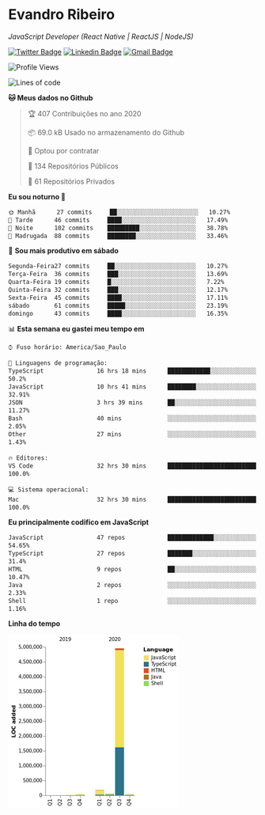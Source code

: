 # Evandro **Ribeiro**

*JavaScript Developer (React Native | ReactJS | NodeJS)*

[![Twitter Badge](https://img.shields.io/badge/-@ribeiroevandro-201B2D?style=flat-square&labelColor=201B2D&logo=twitter&logoColor=white&link=https://twitter.com/ribeiroevandro)](https://twitter.com/ribeiroevandro) 
[![Linkedin Badge](https://img.shields.io/badge/-Evandro%20Ribeiro-201B2D?style=flat-square&logo=Linkedin&logoColor=white&link=https://www.linkedin.com/in/ribeiroevandro)](https://www.linkedin.com/in/ribeiroevandro) 
[![Gmail Badge](https://img.shields.io/badge/-oi@ribeiroevandro.com.br-201B2D?style=flat-square&logo=Gmail&logoColor=white&link=mailto:oi@ribeiroevandro.com.br)](mailto:oi@ribeiroevandro.com.br)


<!--START_SECTION:waka-->
![Profile Views](http://img.shields.io/badge/Visualizac%C3%B5es%20do%20perfil-1-blue)

![Lines of code](https://img.shields.io/badge/Desde%20o%20Hello%20World%20eu%20escrevi-11.8%20million%20linhas%20de%20c%C3%B3digo-blue)

**🐱 Meus dados no Github** 

> 🏆 407 Contribuições no ano 2020
 > 
> 📦 69.0 kB Usado no armazenamento do Github 
 > 
> 💼 Optou por contratar
 > 
> 📜 134 Repositórios Públicos
 > 
> 🔑 61 Repositórios Privados 

**Eu sou noturno 🦉** 

```text
🌞 Manhã      27 commits     ██░░░░░░░░░░░░░░░░░░░░░░░   10.27% 
🌆 Tarde      46 commits     ████░░░░░░░░░░░░░░░░░░░░░   17.49% 
🌃 Noite      102 commits    █████████░░░░░░░░░░░░░░░░   38.78% 
🌙 Madrugada  88 commits     ████████░░░░░░░░░░░░░░░░░   33.46%

```
📅 **Sou mais produtivo em sábado** 

```text
Segunda-Feira27 commits     ██░░░░░░░░░░░░░░░░░░░░░░░   10.27% 
Terça-Feira  36 commits     ███░░░░░░░░░░░░░░░░░░░░░░   13.69% 
Quarta-Feira 19 commits     █░░░░░░░░░░░░░░░░░░░░░░░░   7.22% 
Quinta-Feira 32 commits     ███░░░░░░░░░░░░░░░░░░░░░░   12.17% 
Sexta-Feira  45 commits     ████░░░░░░░░░░░░░░░░░░░░░   17.11% 
sábado       61 commits     █████░░░░░░░░░░░░░░░░░░░░   23.19% 
domingo      43 commits     ████░░░░░░░░░░░░░░░░░░░░░   16.35%

```


📊 **Esta semana eu gastei meu tempo em** 

```text
⌚︎ Fuso horário: America/Sao_Paulo

💬 Linguagens de programação: 
TypeScript               16 hrs 18 mins      ████████████░░░░░░░░░░░░░   50.2% 
JavaScript               10 hrs 41 mins      ████████░░░░░░░░░░░░░░░░░   32.91% 
JSON                     3 hrs 39 mins       ██░░░░░░░░░░░░░░░░░░░░░░░   11.27% 
Bash                     40 mins             ░░░░░░░░░░░░░░░░░░░░░░░░░   2.05% 
Other                    27 mins             ░░░░░░░░░░░░░░░░░░░░░░░░░   1.43%

🔥 Editores: 
VS Code                  32 hrs 30 mins      █████████████████████████   100.0%

💻 Sistema operacional: 
Mac                      32 hrs 30 mins      █████████████████████████   100.0%

```

**Eu principalmente codifico em JavaScript** 

```text
JavaScript               47 repos            █████████████░░░░░░░░░░░░   54.65% 
TypeScript               27 repos            ███████░░░░░░░░░░░░░░░░░░   31.4% 
HTML                     9 repos             ██░░░░░░░░░░░░░░░░░░░░░░░   10.47% 
Java                     2 repos             ░░░░░░░░░░░░░░░░░░░░░░░░░   2.33% 
Shell                    1 repo              ░░░░░░░░░░░░░░░░░░░░░░░░░   1.16%

```


**Linha do tempo**

![Chart not found](https://github.com/ribeiroevandro/ribeiroevandro/blob/master/charts/bar_graph.png) 


<!--END_SECTION:waka-->
